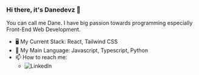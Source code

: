 ### Hi there, it's Danedevz 👋
You can call me Dane. I have big passion towards programming especially Front-End Web Development.

- 🖥️ My Current Stack: React, Tailwind CSS
- 💬 My Main Language: Javascript, Typescript, Python
- 📫 How to reach me: <br/>
  - ![LinkedIn](https//:www.linkedin.com/in/muhammad-zidane-baguspratama-612238248)

<!--
**Danedevz/Danedevz** is a ✨ _special_ ✨ repository because its `README.md` (this file) appears on your GitHub profile.

Here are some ideas to get you started:

- 🔭 I’m currently working on ...
- 🌱 I’m currently learning ...
- 👯 I’m looking to collaborate on ...
- 🤔 I’m looking for help with ...
- 💬 Ask me about ...
- 📫 How to reach me: ...
- 😄 Pronouns: ...
- ⚡ Fun fact: ...
-->
